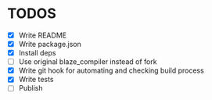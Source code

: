 # TODOS

- [x] Write README
- [x] Write package.json
- [x] Install deps
- [ ] Use original blaze_compiler instead of fork
- [x] Write git hook for automating and checking build process
- [x] Write tests
- [ ] Publish
